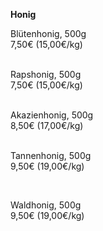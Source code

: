 **Honig**

Blütenhonig, 500g\
7,50€ (15,00€/kg)\
<br>

Rapshonig, 500g\
7,50€ (15,00€/kg)\
<br>

Akazienhonig, 500g\
8,50€ (17,00€/kg)\
<br>

Tannenhonig, 500g\
9,50€ (19,00€/kg)

<br>

Waldhonig, 500g\
9,50€ (19,00€/kg)
